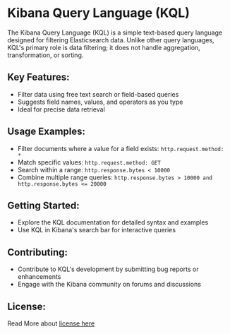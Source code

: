 # Kibana Query Language (KQL)

The Kibana Query Language (KQL) is a simple text-based query language designed for filtering Elasticsearch data. Unlike other query languages, KQL's primary role is data filtering; it does not handle aggregation, transformation, or sorting.

## Key Features:
- Filter data using free text search or field-based queries
- Suggests field names, values, and operators as you type
- Ideal for precise data retrieval

## Usage Examples:
- Filter documents where a value for a field exists: `http.request.method: *`
- Match specific values: `http.request.method: GET`
- Search within a range: `http.response.bytes < 10000`
- Combine multiple range queries: `http.response.bytes > 10000 and http.response.bytes <= 20000`

## Getting Started:
- Explore the KQL documentation for detailed syntax and examples
- Use KQL in Kibana's search bar for interactive queries

## Contributing:
- Contribute to KQL's development by submitting bug reports or enhancements
- Engage with the Kibana community on forums and discussions

## License:
Read More about [license here](https://github.com/prashanthpulisetti/KQL-Elasticsearch-Data-Filtering/blob/main/LICENSE)
